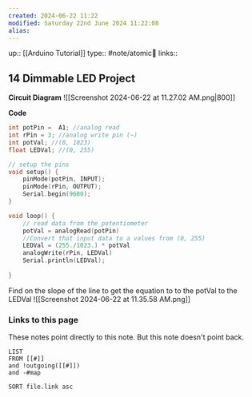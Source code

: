 ```yaml
---
created: 2024-06-22 11:22 
modified: Saturday 22nd June 2024 11:22:08
alias: 
---
```

up::  [[Arduino Tutorial]]
type:: #note/atomic🌳 
links::
## 14 Dimmable LED Project

**Circuit Diagram**
![[Screenshot 2024-06-22 at 11.27.02 AM.png|800]]

**Code**
```c++
int potPin =  A1; //analog read 
int rPin = 3; //analog write pin (~) 
int potVal; //(0, 1023) 
float LEDVal; //(0, 255)

// setup the pins
void setup() {
	pinMode(potPin, INPUT);
	pinMode(rPin, OUTPUT);
	Serial.begin(9600);
}

void loop() {
	// read data from the potentiometer
	potVal = analogRead(potPin)
	//Convert that input data to a values from (0, 255)
	LEDVal = (255./1023.) * potVal
	analogWrite(rPin, LEDVal)
	Serial.println(LEDVal);
	
}
```

Find on the slope of the line to get the equation to to the potVal to the LEDVal
![[Screenshot 2024-06-22 at 11.35.58 AM.png]]
### Links to this page
These notes point directly to this note. But this note doesn't point back.
```dataview
LIST
FROM [[#]]
and !outgoing([[#]])
and -#map

SORT file.link asc
```




